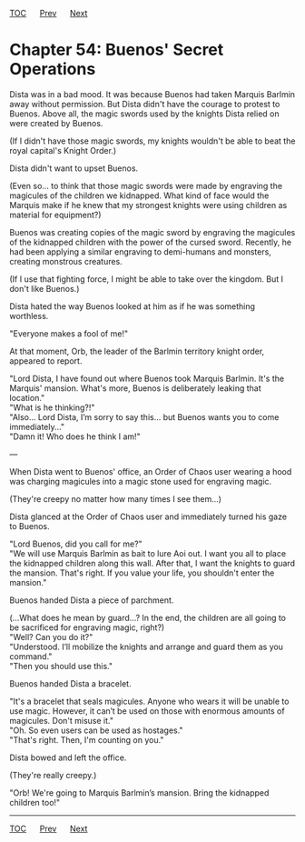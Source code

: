 [TOC](../readme.md)&nbsp;&nbsp;&nbsp;&nbsp;&nbsp;&nbsp;[Prev](section_0024.md)&nbsp;&nbsp;&nbsp;&nbsp;&nbsp;&nbsp;[Next](section_0026.md)



# Chapter 54: Buenos' Secret Operations

Dista was in a bad mood. It was because Buenos had taken Marquis Barlmin
away without permission. But Dista didn't have the courage to protest to
Buenos. Above all, the magic swords used by the knights Dista relied on
were created by Buenos.  
  
(If I didn't have those magic swords, my knights wouldn't be able to
beat the royal capital's Knight Order.)  
  
Dista didn't want to upset Buenos.  
  
(Even so... to think that those magic swords were made by engraving the
magicules of the children we kidnapped. What kind of face would the
Marquis make if he knew that my strongest knights were using children as
material for equipment?)  
  
Buenos was creating copies of the magic sword by engraving the magicules
of the kidnapped children with the power of the cursed sword. Recently,
he had been applying a similar engraving to demi-humans and monsters,
creating monstrous creatures.  
  
(If I use that fighting force, I might be able to take over the kingdom.
But I don't like Buenos.)  
  
Dista hated the way Buenos looked at him as if he was something
worthless.  
  
"Everyone makes a fool of me!"  
  
At that moment, Orb, the leader of the Barlmin territory knight order,
appeared to report.  
  
"Lord Dista, I have found out where Buenos took Marquis Barlmin. It's
the Marquis' mansion. What's more, Buenos is deliberately leaking that
location."  
"What is he thinking?!"  
"Also... Lord Dista, I’m sorry to say this... but Buenos wants you to
come immediately..."  
"Damn it! Who does he think I am!"  
  
—  
  
When Dista went to Buenos' office, an Order of Chaos user wearing a hood
was charging magicules into a magic stone used for engraving magic.  
  
(They're creepy no matter how many times I see them...)  
  
Dista glanced at the Order of Chaos user and immediately turned his gaze
to Buenos.  
  
"Lord Buenos, did you call for me?"  
"We will use Marquis Barlmin as bait to lure Aoi out. I want you all to
place the kidnapped children along this wall. After that, I want the
knights to guard the mansion. That's right. If you value your life, you
shouldn't enter the mansion."  
  
Buenos handed Dista a piece of parchment.  
  
(...What does he mean by guard…? In the end, the children are all going
to be sacrificed for engraving magic, right?)  
"Well? Can you do it?"  
"Understood. I’ll mobilize the knights and arrange and guard them as you
command."  
"Then you should use this."  
  
Buenos handed Dista a bracelet.  
  
"It's a bracelet that seals magicules. Anyone who wears it will be
unable to use magic. However, it can’t be used on those with enormous
amounts of magicules. Don't misuse it."  
"Oh. So even users can be used as hostages."  
"That's right. Then, I'm counting on you."  
  
Dista bowed and left the office.  
  
(They're really creepy.)  
  
"Orb! We're going to Marquis Barlmin’s mansion. Bring the kidnapped
children too!"  
  
  
  


---
[TOC](../readme.md)&nbsp;&nbsp;&nbsp;&nbsp;&nbsp;&nbsp;[Prev](section_0024.md)&nbsp;&nbsp;&nbsp;&nbsp;&nbsp;&nbsp;[Next](section_0026.md)

